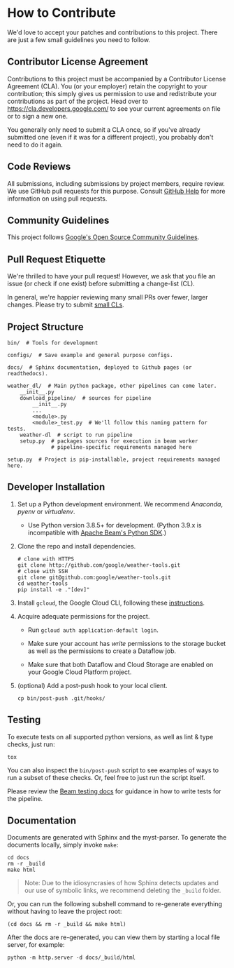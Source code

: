 # How to Contribute

We'd love to accept your patches and contributions to this project. There are just a few small guidelines you need to
follow.

## Contributor License Agreement

Contributions to this project must be accompanied by a Contributor License Agreement (CLA). You (or your employer)
retain the copyright to your contribution; this simply gives us permission to use and redistribute your contributions as
part of the project. Head over to
<https://cla.developers.google.com/> to see your current agreements on file or to sign a new one.

You generally only need to submit a CLA once, so if you've already submitted one
(even if it was for a different project), you probably don't need to do it again.

## Code Reviews

All submissions, including submissions by project members, require review. We use GitHub pull requests for this purpose.
Consult
[GitHub Help](https://help.github.com/articles/about-pull-requests/) for more information on using pull requests.

## Community Guidelines

This project follows
[Google's Open Source Community Guidelines](https://opensource.google/conduct/).

## Pull Request Etiquette

We're thrilled to have your pull request! However, we ask that you file an issue (or check if one exist) before
submitting a change-list (CL).

In general, we're happier reviewing many small PRs over fewer, larger changes. Please try to
submit [small CLs](https://google.github.io/eng-practices/review/developer/small-cls.html).

## Project Structure

```
bin/  # Tools for development

configs/  # Save example and general purpose configs.

docs/  # Sphinx documentation, deployed to Github pages (or readthedocs).

weather_dl/  # Main python package, other pipelines can come later.
    __init__.py  
    download_pipeline/  # sources for pipeline
        __init__.py 
        ...  
        <module>.py
        <module>_test.py  # We'll follow this naming pattern for tests.
    weather-dl  # script to run pipeline
    setup.py  # packages sources for execution in beam worker
              # pipeline-specific requirements managed here
    
setup.py  # Project is pip-installable, project requirements managed here.
```

## Developer Installation

1. Set up a Python development environment. We recommend *Anaconda*, *pyenv* or *virtualenv*.

    * Use Python version 3.8.5+ for development. (Python 3.9.x is incompatible
      with [Apache Beam's Python SDK](https://issues.apache.org/jira/browse/BEAM-12000).)

1. Clone the repo and install dependencies.

   ```shell
   # clone with HTTPS
   git clone http://github.com/google/weather-tools.git
   # close with SSH
   git clone git@github.com:google/weather-tools.git
   cd weather-tools
   pip install -e ."[dev]"
   ```

1. Install `gcloud`, the Google Cloud CLI, following these [instructions](https://cloud.google.com/sdk/docs/install).

1. Acquire adequate permissions for the project.
    * Run `gcloud auth application-default login`.

    * Make sure your account has *write* permissions to the storage bucket as well as the permissions to create a
      Dataflow job.

    * Make sure that both Dataflow and Cloud Storage are enabled on your Google Cloud Platform project.

1. (optional) Add a post-push hook to your local client.

   ```shell
   cp bin/post-push .git/hooks/
   ```

## Testing

To execute tests on all supported python versions, as well as lint & type checks, just run:

```shell
tox
```

You can also inspect the `bin/post-push` script to see examples of ways to run a subset of these checks. Or, feel free
to just run the script itself.

Please review the [Beam testing docs](https://beam.apache.org/documentation/pipelines/test-your-pipeline/) for guidance
in how to write tests for the pipeline.

## Documentation

Documents are generated with Sphinx and the myst-parser. To generate the documents locally, simply invoke `make`:

```shell
cd docs
rm -r _build
make html
```

> Note: Due to the idiosyncrasies of how Sphinx detects updates and our use of symbolic links, we recommend deleting the
> `_build` folder.

Or, you can run the following subshell command to re-generate everything without having to leave the project root:

```shell
(cd docs && rm -r _build && make html)
```

After the docs are re-generated, you can view them by starting a local file server, for example:

```shell
python -m http.server -d docs/_build/html
```
